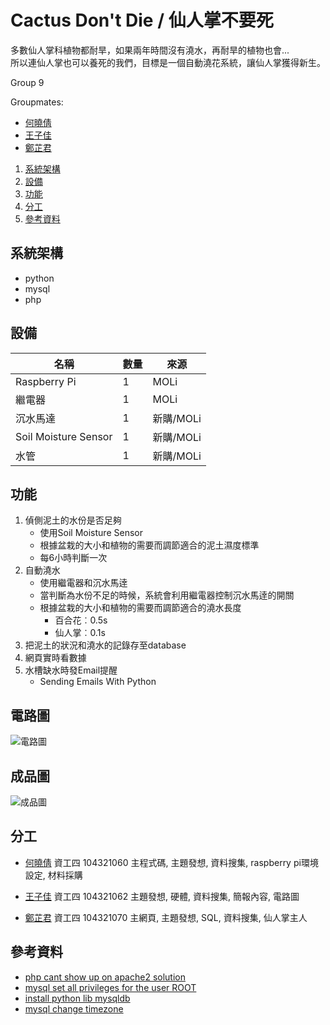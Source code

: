 # Cactus Don't Die / 仙人掌不要死

多數仙人掌科植物都耐旱，如果兩年時間沒有澆水，再耐旱的植物也會...  
所以連仙人掌也可以養死的我們，目標是一個自動澆花系統，讓仙人掌獲得新生。

Group 9

Groupmates: 
+ [何曉倩](https://github.com/Dorothy0405)
+ [王子佳](https://github.com/ivan922114)
+ [鄭芷君](https://github.com/paperelmo)

1) [系統架構](#系統架構)
2) [設備](#設備)
3) [功能](#功能)
4) [分工](#%E5%88%86%E5%B7%A5)
5) [參考資料]()

## 系統架構
+ python
+ mysql
+ php

## 設備
| 名稱 | 數量 | 來源 |
| --- | --- | --- |
| Raspberry Pi | 1 | MOLi |
| 繼電器 | 1 | MOLi |
| 沉水馬達 | 1 | 新購/MOLi |
| Soil Moisture Sensor | 1 | 新購/MOLi |
| 水管 | 1 | 新購/MOLi |

## 功能
1) 偵側泥土的水份是否足夠
    + 使用Soil Moisture Sensor
    + 根據盆栽的大小和植物的需要而調節適合的泥土濕度標準
    + 每6小時判斷一次
2) 自動澆水
    + 使用繼電器和沉水馬逹
    + 當判斷為水份不足的時候，系統會利用繼電器控制沉水馬逹的開關
    + 根據盆栽的大小和植物的需要而調節適合的澆水長度
        + 百合花︰0.5s
        + 仙人掌︰0.1s
3) 把泥土的狀況和澆水的記錄存至database
4) 網頁實時看數據 
5) 水槽缺水時發Email提醒
    + Sending Emails With Python

## 電路圖
![](https://github.com/paperelmo/1071_LSA_group9_CactusDontDie/blob/master/IoTplant%20.png "電路圖")

## 成品圖
![](https://github.com/paperelmo/1071_LSA_group9_CactusDontDie/blob/master/photo_2019-01-11_17-34-35.jpg "成品圖")

## 分工
+ [何曉倩](https://github.com/Dorothy0405) 資工四 104321060 主程式碼, 主題發想, 資料搜集, raspberry pi環境設定, 材料採購

+ [王子佳](https://github.com/ivan922114) 資工四 104321062 主題發想, 硬體, 資料搜集, 簡報內容, 電路圖

+ [鄭芷君](https://github.com/paperelmo) 資工四 104321070 主網頁, 主題發想, SQL, 資料搜集, 仙人掌主人

## 參考資料
+ [php cant show up on apache2 solution](https://askubuntu.com/questions/451708/php-script-not-executing-on-apache-server)
+ [mysql set all privileges for the user ROOT](https://www.youtube.com/watch?v=kQ0HoLva9Yc)
+ [install python lib mysqldb](https://stackoverflow.com/questions/454854/no-module-named-mysqldb/36183193)
+ [mysql change timezone](https://www.brilliantcode.net/473/mysql-set-change-timezone/)
